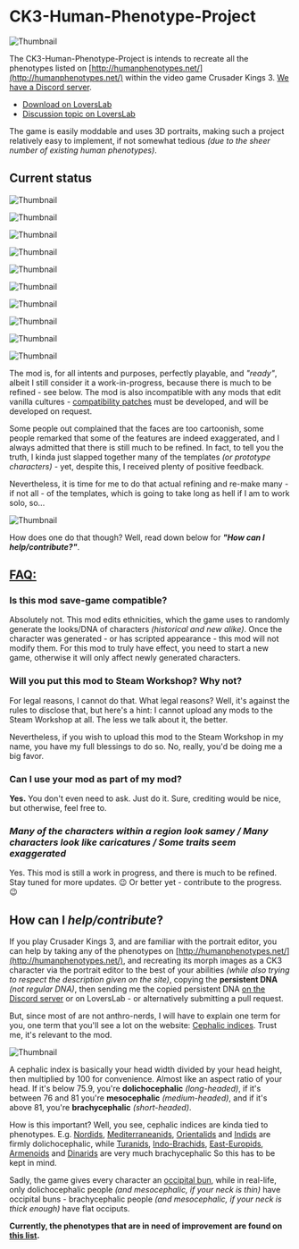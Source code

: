 # CK3-Human-Phenotype-Project

![Thumbnail](https://raw.githubusercontent.com/Metalhead33/CK3-Human-Phenotype-Project/main/thumbnail.jpg)

The CK3-Human-Phenotype-Project is intends to recreate all the phenotypes listed on [http://humanphenotypes.net/](http://humanphenotypes.net/) within the video game Crusader Kings 3. [We have a Discord server](https://discord.gg/6SPk3Ss).

* [Download on LoversLab](https://www.loverslab.com/files/file/14719-ck3-human-phenotype-project/)
* [Discussion topic on LoversLab](https://www.loverslab.com/topic/155336-mod-ck3-human-phenotype-project/)

The game is easily moddable and uses 3D portraits, making such a project relatively easy to implement, if not somewhat tedious *(due to the sheer number of existing human phenotypes)*.

## Current status

![Thumbnail](https://raw.githubusercontent.com/Metalhead33/CK3-Human-Phenotype-Project/main/norwegian_female.jpg)

![Thumbnail](https://raw.githubusercontent.com/Metalhead33/CK3-Human-Phenotype-Project/main/norwegian_male.jpg)

![Thumbnail](https://raw.githubusercontent.com/Metalhead33/CK3-Human-Phenotype-Project/main/polish_female.jpg)

![Thumbnail](https://raw.githubusercontent.com/Metalhead33/CK3-Human-Phenotype-Project/main/polish_male.jpg)

![Thumbnail](https://raw.githubusercontent.com/Metalhead33/CK3-Human-Phenotype-Project/main/andalusian_male.jpg)

![Thumbnail](https://raw.githubusercontent.com/Metalhead33/CK3-Human-Phenotype-Project/main/andalusian_female.jpg)

![Thumbnail](https://raw.githubusercontent.com/Metalhead33/CK3-Human-Phenotype-Project/main/bedouin_female.jpg)

![Thumbnail](https://raw.githubusercontent.com/Metalhead33/CK3-Human-Phenotype-Project/main/bedouin_male.jpg)

![Thumbnail](https://raw.githubusercontent.com/Metalhead33/CK3-Human-Phenotype-Project/main/ethiopian_female.jpg)

![Thumbnail](https://raw.githubusercontent.com/Metalhead33/CK3-Human-Phenotype-Project/main/ethiopian_male.jpg)

The mod is, for all intents and purposes, perfectly playable, and *"ready"*, albeit I still consider it a work-in-progress, because there is much to be refined - see below. The mod is also incompatible with any mods that edit vanilla cultures - [compatibility patches](https://git.touhou.fm/metalhead/paradox-mods/ck3-human-phenotype-project-compatibility-patches) must be developed, and will be developed on request.

Some people out complained that the faces are too cartoonish, some people remarked that some of the features are indeed exaggerated, and I always admitted that there is still much to be refined. In fact, to tell you the truth, I kinda just slapped together many of the templates *(or prototype characters)* - yet, despite this, I received plenty of positive feedback.

Nevertheless, it is time for me to do that actual refining and re-make many - if not all - of the templates, which is going to take long as hell if I am to work solo, so... 

![Thumbnail](https://raw.githubusercontent.com/Metalhead33/CK3-Human-Phenotype-Project/main/4jrbek.jpeg)

How does one do that though? Well, read down below for ***"How can I help/contribute?"***.

## <u>**FAQ:**</u>

### **Is this mod save-game compatible?**

Absolutely not. This mod edits ethnicities, which the game uses to randomly generate the looks/DNA of characters *(historical and new alike)*. Once the character was generated - or has scripted appearance - this mod will not modify them. For this mod to truly have effect, you need to start a new game, otherwise it will only affect newly generated characters.


### **Will you put this mod to Steam Workshop? Why not?**

For legal reasons, I cannot do that. What legal reasons? Well, it's against the rules to disclose that, but here's a hint: I cannot upload any mods to the Steam Workshop at all. The less we talk about it, the better.

Nevertheless, if you wish to upload this mod to the Steam Workshop in my name, you have my full blessings to do so. No, really, you'd be doing me a big favor.

### **Can I use your mod as part of my mod?**

**Yes.** You don't even need to ask. Just do it. Sure, crediting would be nice, but otherwise, feel free to.

### ***Many of the characters within a region look samey / Many characters look like caricatures / Some traits seem exaggerated***

Yes. This mod is still a work in progress, and there is much to be refined. Stay tuned for more updates. 😉 Or better yet - contribute to the progress. 😉

## How can I *help/contribute*?

If you play Crusader Kings 3, and are familiar with the portrait editor, you can help by taking any of the phenotypes on [http://humanphenotypes.net/](http://humanphenotypes.net/), and recreating its morph images as a CK3 character via the portrait editor to the best of your abilities *(while also trying to respect the description given on the site)*, copying the **persistent DNA** *(not regular DNA)*, then sending me the copied persistent DNA [on the Discord server](https://discord.gg/6SPk3Ss) or on LoversLab - or alternatively submitting a pull request.

But, since most of are not anthro-nerds, I will have to explain one term for you, one term that you'll see a lot on the website: [Cephalic indices](https://en.wikipedia.org/wiki/Cephalic_index). Trust me, it's relevant to the mod. 

![Thumbnail](https://raw.githubusercontent.com/Metalhead33/CK3-Human-Phenotype-Project/main/cephals-0.jpg)

A cephalic index is basically your head width divided by your head height, then multiplied by 100 for convenience. Almost like an aspect ratio of your head. If it's below 75.9, you're **dolichocephalic** *(long-headed)*, if it's between 76 and 81 you're **mesocephalic** *(medium-headed)*, and if it's above 81, you're **brachycephalic** *(short-headed)*.

How is this important? Well, you see, cephalic indices are kinda tied to phenotypes. E.g. [Nordids](http://humanphenotypes.net/basic/Nordid.html), [Mediterraneanids](http://humanphenotypes.net/basic/Mediterranid.html), [Orientalids](http://humanphenotypes.net/basic/Orientalid.html) and [Indids](http://humanphenotypes.net/basic/Indid.html) are firmly dolichocephalic, while [Turanids](http://humanphenotypes.net/basic/Turanid.html), [Indo-Brachids](http://humanphenotypes.net/IndoBrachid.html), [East-Europids](http://humanphenotypes.net/basic/EastEuropid.html), [Armenoids](http://humanphenotypes.net/basic/Armenoid.html) and [Dinarids](http://humanphenotypes.net/basic/Dinarid.html) are very much brachycephalic So this has to be kept in mind.

Sadly, the game gives every character an [occipital bun](https://en.wikipedia.org/wiki/Occipital_bun), while in real-life, only dolichocephalic people *(and mesocephalic, if your neck is thin)* have occipital buns - brachycephalic people *(and mesocephalic, if your neck is thick enough)* have flat occiputs.

**Currently, the phenotypes that are in need of improvement are found on [this list](https://github.com/Metalhead33/CK3-Human-Phenotype-Project/blob/main/TODO.md).**
